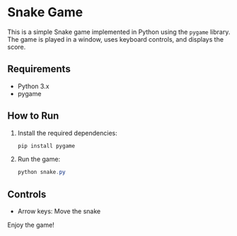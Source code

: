 # Snake Game

This is a simple Snake game implemented in Python using the `pygame` library. The game is played in a window, uses keyboard controls, and displays the score.

## Requirements
- Python 3.x
- pygame

## How to Run
1. Install the required dependencies:
   ```powershell
   pip install pygame
   ```
2. Run the game:
   ```powershell
   python snake.py
   ```

## Controls
- Arrow keys: Move the snake

Enjoy the game!
